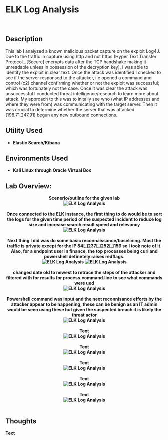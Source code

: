 <h1>ELK Log Analysis</h1>

<br />
<h2>Description</h2>
This lab I analyzed a known malicious packet capture on the exploit Log4J. Due to the traffic in capture using http and not https (Hyper Text Transfer Protocol...[Secure] encrypts data after the TCP handshake making it unreadable unless in possession of the decryption key), I was able to identify the exploit in clear text. Once the attack was identified I checked to see if the server responsed to the attacker, i.e opened a command and control (c2) channel confirming whether or not the exploit was successful; which was fortunately not the case. Once it was clear the attack was unsuccessful I conducted threat intelligence/research to learn more about attack. My approach to this was to initally see who (what IP addresses and where they were from) was communicating with the target server. Then it was crucial to determine whether the server that was attacked (198.71.247.91) begun any new outbound connections.

<h2>Utility Used</h2>

- <b>Elastic Search/Kibana</b> 


<h2>Environments Used </h2>

- <b>Kali Linux through Oracle Virtual Box

<h2>Lab Overview:</h2>

<p align="center">
Scenerio/outline for the given lab <br/>
<img src="https://github.com/KirkDJohnson/ELK-Log-Analysis-Lab/assets/164972007/ec7d3086-dfa0-49b3-8ebc-b9225a302fe4"  alt="ELK Log Analysis"/>
<br />
<br />
Once connected to the ELK instance, the first thing to do would be to sort the logs for the given time period of the suspected incident to reduce log size and increase search result speed and relevancy<br/>
<img src="https://github.com/KirkDJohnson/ELK-Log-Analysis-Lab/assets/164972007/78a6f92b-b986-4b46-aa7d-8e066298f234"  alt="ELK Log Analysis"/>
<br />
<br />
Next thing I did was do some basic reconnaissance/baselining. Most the traffic is private except for the IP 84[.]237[.]252[.]156 so I took note of it. Alao, for a endpoint user in finance, the top processes being curl and powershell definetely raises redflags. <br/>
<img src="https://github.com/KirkDJohnson/ELK-Log-Analysis-Lab/assets/164972007/164f8629-0fcc-496e-821e-e066488c8076"  alt="ELK Log Analysis"/>
<img src="https://github.com/KirkDJohnson/ELK-Log-Analysis-Lab/assets/164972007/9b3c2257-75e2-4d42-a4f4-9f2b023847db"  alt="ELK Log Analysis"/>
<br />
<br />
changed date old to newest to retrace the steps of the attacker and filtered with for results for process.command.line to see what commands were ued<br/>
<img src="https://github.com/KirkDJohnson/ELK-Log-Analysis-Lab/assets/164972007/9e27d94d-7530-49b1-972f-c2b31ce3a006"  alt="ELK Log Analysis"/>
<br />
<br />
Powershell command was input and the next reconnisance efforts by the attacker appear to be happening, these can be benign as an IT admin would be seen using these but given the suspected breach it is likely the threat actor<br/>
<img src=""  alt="ELK Log Analysis"/>
<br />
<br />
  Text<br/>
<img src=""  alt="ELK Log Analysis"/>
<br />
<br />
  Text<br/>
<img src=""  alt="ELK Log Analysis"/>
<br />
<br />
  Text<br/>
<img src=""  alt="ELK Log Analysis"/>
<br />
<br />
  Text<br/>
<img src=""  alt="ELK Log Analysis"/>
<br />
<br />
Text<br/>
<img src=""  alt="ELK Log Analysis"/>
<br />
<br />
<h2>Thoughts</h2>
Text
<!--
 ```diff
- text in red
+ text in green
! text in orange
# text in gray
@@ text in purple (and bold)@@
```
--!>
